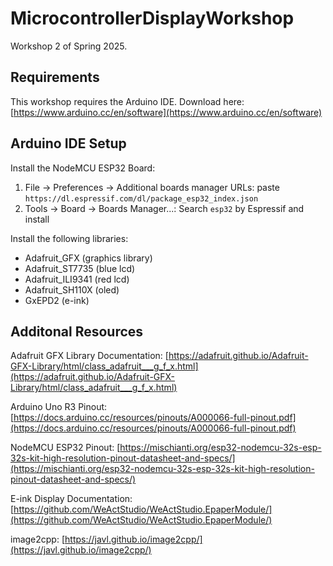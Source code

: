 # MicrocontrollerDisplayWorkshop

Workshop 2 of Spring 2025.

## Requirements

This workshop requires the Arduino IDE. Download here: [https://www.arduino.cc/en/software](https://www.arduino.cc/en/software)

## Arduino IDE Setup

Install the NodeMCU ESP32 Board:
1. File -> Preferences -> Additional boards manager URLs: paste `https://dl.espressif.com/dl/package_esp32_index.json`
2. Tools -> Board -> Boards Manager...: Search `esp32` by Espressif and install

Install the following libraries:
 - Adafruit_GFX (graphics library)
 - Adafruit_ST7735 (blue lcd)
 - Adafruit_ILI9341 (red lcd)
 - Adafruit_SH110X (oled)
 - GxEPD2 (e-ink)

## Additonal Resources

Adafruit GFX Library Documentation: [https://adafruit.github.io/Adafruit-GFX-Library/html/class_adafruit___g_f_x.html](https://adafruit.github.io/Adafruit-GFX-Library/html/class_adafruit___g_f_x.html)

Arduino Uno R3 Pinout: [https://docs.arduino.cc/resources/pinouts/A000066-full-pinout.pdf](https://docs.arduino.cc/resources/pinouts/A000066-full-pinout.pdf)

NodeMCU ESP32 Pinout: [https://mischianti.org/esp32-nodemcu-32s-esp-32s-kit-high-resolution-pinout-datasheet-and-specs/](https://mischianti.org/esp32-nodemcu-32s-esp-32s-kit-high-resolution-pinout-datasheet-and-specs/)

E-ink Display Documentation: [https://github.com/WeActStudio/WeActStudio.EpaperModule/](https://github.com/WeActStudio/WeActStudio.EpaperModule/)

image2cpp: [https://javl.github.io/image2cpp/](https://javl.github.io/image2cpp/)
